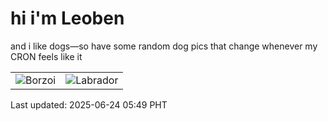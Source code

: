 # hi i'm Leoben

and i like dogs—so have some random dog pics that change whenever my CRON feels like it

|  |  |
|--------|----------|
| ![Borzoi](https://random-dog-vercel.vercel.app/api/random-borzoi?v=1750715375) | ![Labrador](https://random-dog-vercel.vercel.app/api/random-labrador?v=1750715375) |

Last updated: 2025-06-24 05:49 PHT
